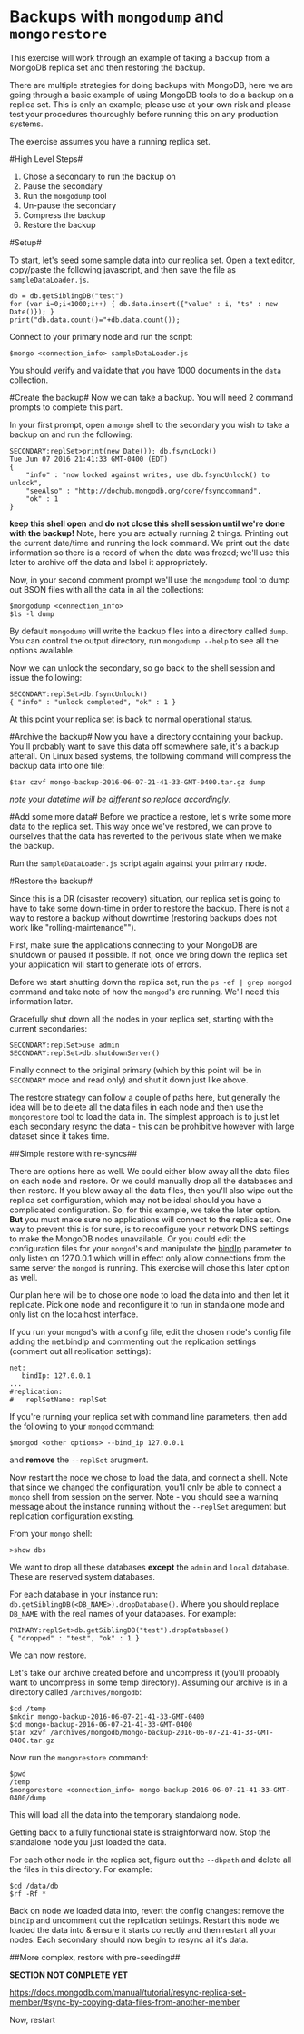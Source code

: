 # Backups with ```mongodump``` and ``mongorestore``

This exercise will work through an example of taking a backup from
a MongoDB replica set and then restoring the backup.

There are multiple strategies for doing backups with MongoDB, here we
are going through a basic example of using MongoDB tools to do a backup
on a replica set. This is only an example; please use at your own risk 
and please test your procedures thouroughly before running this on 
any production systems.

The exercise assumes you have a running replica set.

#High Level Steps#
1. Chose a secondary to run the backup on
2. Pause the secondary
3. Run the ```mongodump``` tool
4. Un-pause the secondary
5. Compress the backup
6. Restore the backup

#Setup#

To start, let's seed some sample data into our replica set.
Open a text editor, copy/paste the following javascript, and
then save the file as ```sampleDataLoader.js```.

```
db = db.getSiblingDB("test")
for (var i=0;i<1000;i++) { db.data.insert({"value" : i, "ts" : new Date()}); }
print("db.data.count()="+db.data.count());
```
Connect to your primary node and run the script:

```
$mongo <connection_info> sampleDataLoader.js
```

You should verify and validate that you have 1000 documents in the ```data```
collection.

#Create the backup#
Now we can take a backup. You will need 2 command prompts to complete
this part.

In your first prompt, open a ```mongo``` shell to the secondary you wish to take
a backup on and run the following:

```
SECONDARY:replSet>print(new Date()); db.fsyncLock()
Tue Jun 07 2016 21:41:33 GMT-0400 (EDT)
{
	"info" : "now locked against writes, use db.fsyncUnlock() to unlock",
	"seeAlso" : "http://dochub.mongodb.org/core/fsynccommand",
	"ok" : 1
}
```

**keep this shell open** and **do not close this shell session until we're
done with the backup!**
Note, here you are actually running 2 things. Printing out the current date/time
and running the lock command. We print out the date information so there is a
record of when the data was frozed; we'll use this later to archive off the data
and label it appropriately.

Now, in your second comment prompt we'll use the ```mongodump``` tool
to dump out BSON files with all the data in all the collections:

```
$mongodump <connection_info>
$ls -l dump
```

By default ```mongodump``` will write the backup files into a directory
called ```dump```. You can control the output directory, run 
```mongodump --help``` to see all the options available.

Now we can unlock the secondary, so go back to the shell session
and issue the following:

```
SECONDARY:replSet>db.fsyncUnlock()
{ "info" : "unlock completed", "ok" : 1 }
```

At this point your replica set is back to normal operational status.

#Archive the backup#
Now you have a directory containing your backup. You'll probably want to 
save this data off somewhere safe, it's a backup afterall. On Linux based
systems, the following command will compress the backup data into
one file:

```
$tar czvf mongo-backup-2016-06-07-21-41-33-GMT-0400.tar.gz dump
```

*note your datetime will be different so replace accordingly*.

#Add some more data#
Before we practice a restore, let's write some more data to the replica set.
This way once we've restored, we can prove to ourselves that the data has 
reverted to the perivous state when we make the backup.

Run the ```sampleDataLoader.js``` script again against your primary node.

#Restore the backup#

Since this is a DR (disaster recovery) situation, our replica set is going to 
have to take some down-time in order to restore the backup. There is not a way
to restore a backup without downtime (restoring backups does not work like 
"rolling-maintenance"").

First, make sure the applications connecting to your MongoDB are shutdown or paused if 
possible. If not, once we bring down the replica set your application will start to 
generate lots of errors.

Before we start shutting down the replica set, run the  ```ps -ef | grep mongod``` command 
and take note of how the ```mongod```'s are running. We'll need this information later.

Gracefully shut down all the nodes in your replica set, starting with the current
secondaries:

```
SECONDARY:replSet>use admin
SECONDARY:replSet>db.shutdownServer()
```

Finally connect to the original primary (which by this point will be in ```SECONDARY``` mode 
and read only) and shut it down just like above.

The restore strategy can follow a couple of paths here, but generally the idea will be to
delete all the data files in each node and then use the ```mongorestore``` tool to load the data
in. The simplest approach is to just let each secondary resync the data - this can be 
prohibitive however with large dataset since it takes time. 

##Simple restore with re-syncs##

There are options here as well. We could either blow away all the data files on each node and restore.
Or we could manually drop all the databases and then restore. If you blow away all the data files, then 
you'll also wipe out the replica set configuration, which may not be ideal should you have a complicated
configuration. So, for this example, we take the later option. **But** you must make sure no applications
will connect to the replica set. One way to prevent this is for sure, is to reconfigure your network
DNS settings to make the MongoDB nodes unavailable. Or you could edit the configuration files for your 
```mongod```'s and manipulate the [bindIp](https://docs.mongodb.com/manual/reference/configuration-options/#net.bindIp)
parameter to only listen on 127.0.0.1 which will in 
effect only allow connections from the same server the ```mongod``` is running. This exercise
will chose this later option as well.

Our plan here will be to chose one node to load the data into and then let it replicate.
Pick one node and reconfigure it to run in standalone mode and only list on the localhost
interface.

If you run your ```mongod```'s with a config file, edit the chosen node's config file adding the
net.bindIp and commenting out the replication settings (comment out all replication settings):

```
net:
   bindIp: 127.0.0.1
...
#replication:
#   replSetName: replSet
```

If you're running your replica set with command line parameters, then add the following to your
```mongod``` command:

```
$mongod <other options> --bind_ip 127.0.0.1
```

and **remove** the ``--replSet`` arugment. 


Now restart the node we chose to load the data, and connect a shell. Note that since
we changed the configuration, you'll only be able to connect a ```mongo``` shell from session on
the server. Note - you should see a warning message about the instance running without the ```--replSet```
aregument but replication configuration existing.

From your ```mongo``` shell:

```
>show dbs
```

We want to drop all these databases **except** the ```admin``` and ```local``` database. These are 
reserved system databases.

For each database in your instance run: ```db.getSiblingDB(<DB_NAME>).dropDatabase()```. Where you
should replace ```DB_NAME``` with the real names of your databases. For example:

```
PRIMARY:replSet>db.getSiblingDB("test").dropDatabase()
{ "dropped" : "test", "ok" : 1 }
```

We can now restore.

Let's take our archive created before and uncompress it (you'll probably want
to uncompress in some temp directory). Assuming our archive is in a directory called 
``` /archives/mongodb ```:


```
$cd /temp
$mkdir mongo-backup-2016-06-07-21-41-33-GMT-0400
$cd mongo-backup-2016-06-07-21-41-33-GMT-0400
$tar xzvf /archives/mongodb/mongo-backup-2016-06-07-21-41-33-GMT-0400.tar.gz 
```

Now run the ```mongorestore``` command:

```
$pwd
/temp
$mongorestore <connection_info> mongo-backup-2016-06-07-21-41-33-GMT-0400/dump
```

This will load all the data into the temporary standalong node.

Getting back to a fully functional state is straighforward now.
Stop the standalone node you just loaded the data.

For each other node in the replica set, figure out the ```--dbpath``` and delete all the files in 
this directory. For example:

```
$cd /data/db
$rf -Rf *
```

Back on node we loaded data into, revert the config changes: remove the ```bindIp``` 
and uncomment out the replication settings.
Restart this node we loaded the data into & ensure it starts correctly and then restart all your nodes.
Each secondary should now begin to resync all it's data.

##More complex, restore with pre-seeding##

**SECTION NOT COMPLETE YET**

https://docs.mongodb.com/manual/tutorial/resync-replica-set-member/#sync-by-copying-data-files-from-another-member

Now, restart

